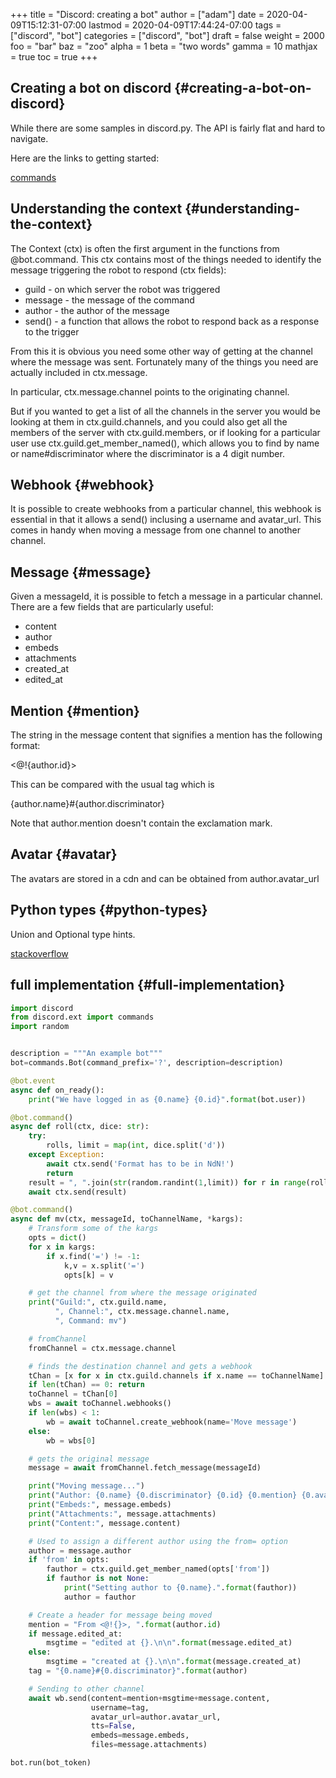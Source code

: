 +++
title = "Discord: creating a bot"
author = ["adam"]
date = 2020-04-09T15:12:31-07:00
lastmod = 2020-04-09T17:44:24-07:00
tags = ["discord", "bot"]
categories = ["discord", "bot"]
draft = false
weight = 2000
foo = "bar"
baz = "zoo"
alpha = 1
beta = "two words"
gamma = 10
mathjax = true
toc = true
+++

## Creating a bot on discord {#creating-a-bot-on-discord}

While there are some samples in discord.py.  The API is fairly flat and hard to
navigate.

Here are the links to getting started:

[commands](https://discordpy.readthedocs.io/en/latest/ext/commands/commands.html)


## Understanding the context {#understanding-the-context}

The Context (ctx) is often the first argument in the functions from @bot.command.
This ctx contains most of the things needed to identify the message triggering
the robot to respond (ctx fields):

-   guild - on which server the robot was triggered
-   message - the message of the command
-   author - the author of the message
-   send() - a function that allows the robot to respond back as a response to the trigger

From this it is obvious you need some other way of getting at the channel where
the message was sent.  Fortunately many of the things you need are actually
included in ctx.message.

In particular, ctx.message.channel points to the originating channel.

But if you wanted to get a list of all the channels in the server you would be
looking at them in ctx.guild.channels, and you could also get all the members of
the server with ctx.guild.members, or if looking for a particular user use
ctx.guild.get\_member\_named(), which allows you to find by name or
name#discriminator where the discriminator is a 4 digit number.


## Webhook {#webhook}

It is possible to create webhooks from a particular channel, this webhook is
essential in that it allows a send() inclusing a username and avatar\_url.  This
comes in handy when moving a message from one channel to another channel.


## Message {#message}

Given a messageId, it is possible to fetch a message in a particular channel.
There are a few fields that are particularly useful:

-   content
-   author
-   embeds
-   attachments
-   created\_at
-   edited\_at


## Mention {#mention}

The string in the message content that signifies a mention has the following
format:

<@!{author.id}>

This can be compared with the usual tag which is

{author.name}#{author.discriminator}

Note that author.mention doesn't contain the exclamation mark.


## Avatar {#avatar}

The avatars are stored in a cdn and can be obtained from author.avatar\_url


## Python types {#python-types}

Union and Optional type hints.

[stackoverflow](https://stackoverflow.com/questions/51710037/how-should-i-use-the-optional-type-hint)


## full implementation {#full-implementation}

```python
import discord
from discord.ext import commands
import random


description = """An example bot"""
bot=commands.Bot(command_prefix='?', description=description)

@bot.event
async def on_ready():
    print("We have logged in as {0.name} {0.id}".format(bot.user))

@bot.command()
async def roll(ctx, dice: str):
    try:
        rolls, limit = map(int, dice.split('d'))
    except Exception:
        await ctx.send('Format has to be in NdN!')
        return
    result = ", ".join(str(random.randint(1,limit)) for r in range(rolls))
    await ctx.send(result)

@bot.command()
async def mv(ctx, messageId, toChannelName, *kargs):
    # Transform some of the kargs
    opts = dict()
    for x in kargs:
        if x.find('=') != -1:
            k,v = x.split('=')
            opts[k] = v

    # get the channel from where the message originated
    print("Guild:", ctx.guild.name,
          ", Channel:", ctx.message.channel.name,
          ", Command: mv")

    # fromChannel
    fromChannel = ctx.message.channel

    # finds the destination channel and gets a webhook
    tChan = [x for x in ctx.guild.channels if x.name == toChannelName]
    if len(tChan) == 0: return
    toChannel = tChan[0]
    wbs = await toChannel.webhooks()
    if len(wbs) < 1:
        wb = await toChannel.create_webhook(name='Move message')
    else:
        wb = wbs[0]

    # gets the original message
    message = await fromChannel.fetch_message(messageId)

    print("Moving message...")
    print("Author: {0.name} {0.discriminator} {0.id} {0.mention} {0.avatar_url}".format(message.author))
    print("Embeds:", message.embeds)
    print("Attachments:", message.attachments)
    print("Content:", message.content)

    # Used to assign a different author using the from= option
    author = message.author
    if 'from' in opts:
        fauthor = ctx.guild.get_member_named(opts['from'])
        if fauthor is not None:
            print("Setting author to {0.name}.".format(fauthor))
            author = fauthor

    # Create a header for message being moved
    mention = "From <@!{}>, ".format(author.id)
    if message.edited_at:
        msgtime = "edited at {}.\n\n".format(message.edited_at)
    else:
        msgtime = "created at {}.\n\n".format(message.created_at)
    tag = "{0.name}#{0.discriminator}".format(author)

    # Sending to other channel
    await wb.send(content=mention+msgtime+message.content,
                  username=tag,
                  avatar_url=author.avatar_url,
                  tts=False,
                  embeds=message.embeds,
                  files=message.attachments)

bot.run(bot_token)
```
